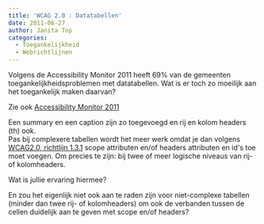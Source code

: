 ```yaml
---
title: 'WCAG 2.0 : Datatabellen'
date: 2011-06-27
author: Janita Top
categories:
  - Toegankelijkheid
  - Webrichtlijnen
---
```


Volgens de Accessibility Monitor 2011 heeft 69% van de gemeenten toegankelijkheidsproblemen met datatabellen. Wat is er toch zo moeilijk aan het toegankelijk maken daarvan?

Zie ook [Accessibility Monitor 2011](http://www.accessibilitymonitor.nl/monitor/2011/per-ijkpunt)

Een summary en een caption zijn zo toegevoegd en rij en kolom headers (th) ook.  
Pas bij complexere tabellen wordt het meer werk omdat je dan volgens [WCAG2.0, richtlijn 1.3.1](http://www.w3.org/TR/2010/NOTE-WCAG20-TECHS-20101014/H63) scope attributen en/of headers attributen en id's toe moet voegen. Om precies te zijn: bij twee of meer logische niveaus van rij- of kolomheaders.

Wat is jullie ervaring hiermee?

En zou het eigenlijk niet ook aan te raden zijn voor niet-complexe tabellen (minder dan twee rij- of kolomheaders) om ook de verbanden tussen de cellen duidelijk aan te geven met scope en/of headers?
